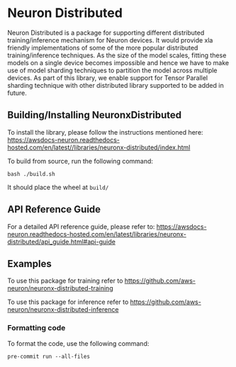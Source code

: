 # Neuron Distributed

Neuron Distributed is a package for supporting different distributed training/inference mechanism for Neuron devices. It would provide xla friendly implementations of some of the more popular distributed training/inference techniques. As the size of the model scales, fitting these models on a single device becomes impossible and hence we have to make use of model sharding techniques to partition the model across multiple devices. As part of this library, we enable support for Tensor Parallel sharding technique with other distributed library supported to be added in future.

## Building/Installing NeuronxDistributed

To install the library, please follow the instructions mentioned here: https://awsdocs-neuron.readthedocs-hosted.com/en/latest//libraries/neuronx-distributed/index.html

To build from source, run the following command:

```
bash ./build.sh
```

It should place the wheel at `build/`

## API Reference Guide

For a detailed API reference guide, please refer to: https://awsdocs-neuron.readthedocs-hosted.com/en/latest/libraries/neuronx-distributed/api_guide.html#api-guide

## Examples
To use this package for training refer to https://github.com/aws-neuron/neuronx-distributed-training

To use this package for inference refer to https://github.com/aws-neuron/neuronx-distributed-inference

### Formatting code

To format the code, use the following command:
```
pre-commit run --all-files
```
